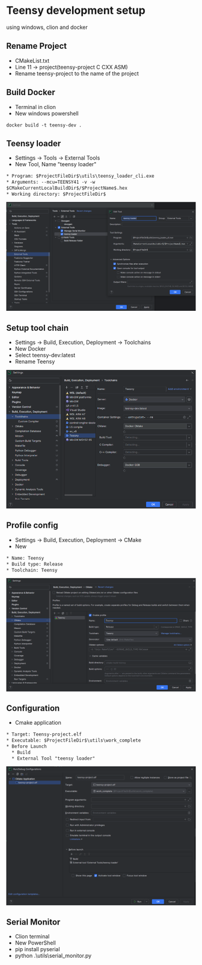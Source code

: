 # Teensy development setup
using windows, clion and docker

## Rename Project
* CMakeList.txt
* Line 11 -> project(teensy-project C CXX ASM)
* Rename teensy-project to the name of the project

## Build Docker
* Terminal in clion
* New windows powershell
```commandline
docker build -t teensy-dev .
```

## Teensy loader
* Settings -> Tools -> External Tools
* New Tool, Name "teensy loader"
```
* Program: $ProjectFileDir$\utils\teensy_loader_cli.exe
* Arguments: --mcu=TEENSY41 -v -w $CMakeCurrentLocalBuildDir$/$ProjectName$.hex
* Working directory: $ProjectFileDir$
```
![img_1.png](utils/external_tools.png)

## Setup tool chain
* Settings -> Build, Execution, Deployment -> Toolchains
* New Docker
* Select teensy-dev:latest
* Rename Teensy

![img.png](utils/toolchains.png)


## Profile config
* Settings -> Build, Execution, Deployment -> CMake
* New 
```
* Name: Teensy
* Build type: Release 
* Toolchain: Teensy
```
![img_4.png](utils/Cmake.png)

## Configuration
* Cmake application
```
* Target: Teensy-project.elf
* Executable: $ProjectFileDir$\utils\work_complete
* Before Launch
  * Build
  * External Tool "teensy loader"
```

![img_3.png](utils/configuration.png)

## Serial Monitor
* Clion terminal
* New PowerShell
* pip install pyserial
* python .\utils\serial_monitor.py 
 

